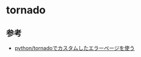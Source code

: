 # tornado



## 参考
* [python/tornadoでカスタムしたエラーページを使う](https://qiita.com/dplusplus/items/c19ea01d7343a244d76d)
